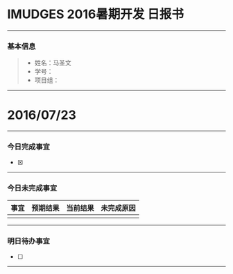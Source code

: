 # IMUDGES 2016暑期开发 日报书

-------


### 基本信息
> * 姓名：马圣文
> * 学号：
> * 项目组：

-------


# 2016/07/23

-------

### 今日完成事宜
- [x]  

-----
### 今日未完成事宜


| 事宜     |预期结果| 当前结果  | 未完成原因   | 
| --------   | -----:  | -----:  | :----:  |
|      |     |    |    | 


------
### 明日待办事宜
- [ ] 

-------